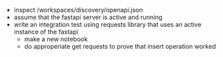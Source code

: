 - inspect /workspaces/discovery/openapi.json
- assume that the fastapi server is active and running
- write an integration test using requests library that uses an active instance of the fastapi
    - make a new notebook
    - do approperiate get requests to prove that insert operation worked